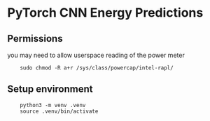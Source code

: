 # PyTorch CNN Energy Predictions

## Permissions

you may need to allow userspace reading of the power meter

        sudo chmod -R a+r /sys/class/powercap/intel-rapl/

## Setup environment

        python3 -m venv .venv
        source .venv/bin/activate


